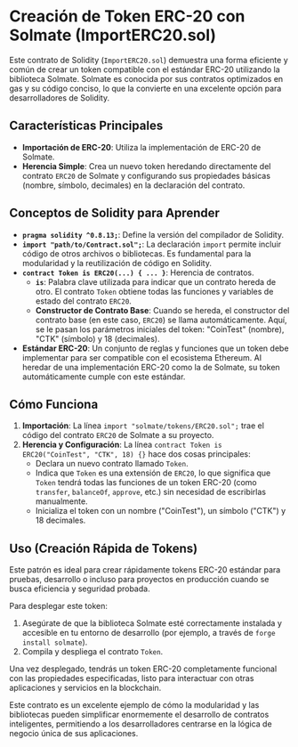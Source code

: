 # Creación de Token ERC-20 con Solmate (ImportERC20.sol)

Este contrato de Solidity (`ImportERC20.sol`) demuestra una forma eficiente y común de crear un token compatible con el estándar ERC-20 utilizando la biblioteca Solmate. Solmate es conocida por sus contratos optimizados en gas y su código conciso, lo que la convierte en una excelente opción para desarrolladores de Solidity.

## Características Principales

*   **Importación de ERC-20**: Utiliza la implementación de ERC-20 de Solmate.
*   **Herencia Simple**: Crea un nuevo token heredando directamente del contrato `ERC20` de Solmate y configurando sus propiedades básicas (nombre, símbolo, decimales) en la declaración del contrato.

## Conceptos de Solidity para Aprender

*   **`pragma solidity ^0.8.13;`**: Define la versión del compilador de Solidity.
*   **`import "path/to/Contract.sol";`**: La declaración `import` permite incluir código de otros archivos o bibliotecas. Es fundamental para la modularidad y la reutilización de código en Solidity.
*   **`contract Token is ERC20(...) { ... }`**: Herencia de contratos.
    *   **`is`**: Palabra clave utilizada para indicar que un contrato hereda de otro. El contrato `Token` obtiene todas las funciones y variables de estado del contrato `ERC20`.
    *   **Constructor de Contrato Base**: Cuando se hereda, el constructor del contrato base (en este caso, `ERC20`) se llama automáticamente. Aquí, se le pasan los parámetros iniciales del token: "CoinTest" (nombre), "CTK" (símbolo) y 18 (decimales).
*   **Estándar ERC-20**: Un conjunto de reglas y funciones que un token debe implementar para ser compatible con el ecosistema Ethereum. Al heredar de una implementación ERC-20 como la de Solmate, su token automáticamente cumple con este estándar.

## Cómo Funciona

1.  **Importación**: La línea `import "solmate/tokens/ERC20.sol";` trae el código del contrato `ERC20` de Solmate a su proyecto.
2.  **Herencia y Configuración**: La línea `contract Token is ERC20("CoinTest", "CTK", 18) {}` hace dos cosas principales:
    *   Declara un nuevo contrato llamado `Token`.
    *   Indica que `Token` es una extensión de `ERC20`, lo que significa que `Token` tendrá todas las funciones de un token ERC-20 (como `transfer`, `balanceOf`, `approve`, etc.) sin necesidad de escribirlas manualmente.
    *   Inicializa el token con un nombre ("CoinTest"), un símbolo ("CTK") y 18 decimales.

## Uso (Creación Rápida de Tokens)

Este patrón es ideal para crear rápidamente tokens ERC-20 estándar para pruebas, desarrollo o incluso para proyectos en producción cuando se busca eficiencia y seguridad probada.

Para desplegar este token:

1.  Asegúrate de que la biblioteca Solmate esté correctamente instalada y accesible en tu entorno de desarrollo (por ejemplo, a través de `forge install solmate`).
2.  Compila y despliega el contrato `Token`.

Una vez desplegado, tendrás un token ERC-20 completamente funcional con las propiedades especificadas, listo para interactuar con otras aplicaciones y servicios en la blockchain.

Este contrato es un excelente ejemplo de cómo la modularidad y las bibliotecas pueden simplificar enormemente el desarrollo de contratos inteligentes, permitiendo a los desarrolladores centrarse en la lógica de negocio única de sus aplicaciones.
